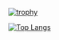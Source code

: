 [![trophy](https://github-profile-trophy.vercel.app/?username=Shiryu-Toujima-1f10210346)](https://github.com/ryo-ma/github-profile-trophy)

[![Top Langs](https://github-readme-stats.vercel.app/api/top-langs/?username=Shiryu-Toujima-1f10210346&layout=compact&theme=onedark)](https://github.com/anuraghazra/github-readme-stats)
